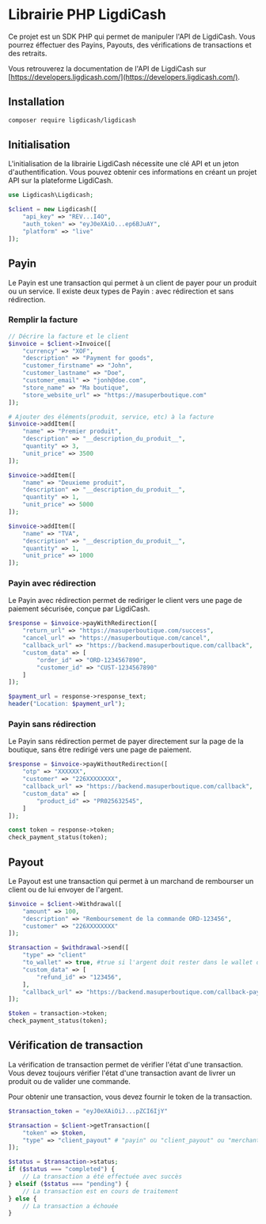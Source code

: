 # Librairie PHP LigdiCash

Ce projet est un SDK PHP qui permet de manipuler l'API de LigdiCash.
Vous pourrez éffectuer des Payins, Payouts, des vérifications de transactions et des retraits.

Vous retrouverez la documentation de l'API de LigdiCash sur [https://developers.ligdicash.com/](https://developers.ligdicash.com/).

## Installation

```bash
composer require ligdicash/ligdicash
```

## Initialisation

L'initialisation de la librairie LigdiCash nécessite une clé API et un jeton d'authentification.
Vous pouvez obtenir ces informations en créant un projet API sur la plateforme LigdiCash.

```php
use Ligdicash\Ligdicash;

$client = new Ligdicash([
    "api_key" => "REV...I4O",
    "auth_token" => "eyJ0eXAiO...ep6BJuAY",
    "platform" => "live"
]);
```

## Payin

Le Payin est une transaction qui permet à un client de payer pour un produit ou un service.
Il existe deux types de Payin : avec rédirection et sans rédirection.

### Remplir la facture

```php
// Décrire la facture et le client
$invoice = $client->Invoice([
    "currency" => "XOF",
    "description" => "Payment for goods",
    "customer_firstname" => "John",
    "customer_lastname" => "Doe",
    "customer_email" => "jonh@doe.com",
    "store_name" => "Ma boutique",
    "store_website_url" => "https://masuperboutique.com"
]);

# Ajouter des éléments(produit, service, etc) à la facture
$invoice->addItem([
    "name" => "Premier produit",
    "description" => "__description_du_produit__",
    "quantity" => 3,
    "unit_price" => 3500
]);

$invoice->addItem([
    "name" => "Deuxieme produit",
    "description" => "__description_du_produit__",
    "quantity" => 1,
    "unit_price" => 5000
]);

$invoice->addItem([
    "name" => "TVA",
    "description" => "__description_du_produit__",
    "quantity" => 1,
    "unit_price" => 1000
]);
```

### Payin avec rédirection

Le Payin avec rédirection permet de rediriger le client vers une page de paiement sécurisée, conçue par LigdiCash.

```php
$response = $invoice->payWithRedirection([
    "return_url" => "https://masuperboutique.com/success",
    "cancel_url" => "https://masuperboutique.com/cancel",
    "callback_url" => "https://backend.masuperboutique.com/callback",
    "custom_data" => [
        "order_id" => "ORD-1234567890",
        "customer_id" => "CUST-1234567890"
    ]
]);

$payment_url = response->response_text;
header("Location: $payment_url");
```

### Payin sans rédirection

Le Payin sans rédirection permet de payer directement sur la page de la boutique, sans être redirigé vers une page de paiement.

```php
$response = $invoice->payWithoutRedirection([
    "otp" => "XXXXXX",
    "customer" => "226XXXXXXXX",
    "callback_url" => "https://backend.masuperboutique.com/callback",
    "custom_data" => [
        "product_id" => "PR025632545",
    ]
]);

const token = response->token;
check_payment_status(token);
```

## Payout

Le Payout est une transaction qui permet à un marchand de rembourser un client ou de lui envoyer de l'argent.

```php
$invoice = $client->Withdrawal([
    "amount" => 100,
    "description" => "Remboursement de la commande ORD-123456",
    "customer" => "226XXXXXXXX"
]);

$transaction = $withdrawal->send([
    "type" => "client"
    "to_wallet" => true, #true si l'argent doit rester dans le wallet du client, false si l'argent doit être envoyé sur son compte mobile money
    "custom_data" => [
        "refund_id" => "123456",
    ],
    "callback_url" => "https://backend.masuperboutique.com/callback-payout",
]);

$token = transaction->token;
check_payment_status(token);
```

## Vérification de transaction

La vérification de transaction permet de vérifier l'état d'une transaction.
Vous devez toujours vérifier l'état d'une transaction avant de livrer un produit ou de valider une commande.

Pour obtenir une transaction, vous devez fournir le token de la transaction.

```php
$transaction_token = "eyJ0eXAiOiJ...pZCI6IjY"

$transaction = $client->getTransaction([
    "token" => $token,
    "type" => "client_payout" # "payin" ou "client_payout" ou "merchant_payout"
]);

$status = $transaction->status;
if ($status === "completed") {
    // La transaction a été effectuée avec succès
} elseif ($status === "pending") {
    // La transaction est en cours de traitement
} else {
    // La transaction a échouée
}
```